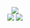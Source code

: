 <div align="center">
  <img src="https://github-readme-stats.vercel.app/api?username=qxxst&theme=transparent&show_icons=true&hide_rank=true&hide=stars,contribs&include_all_commits=true&disable_animations=true"><br>
  <img src="http://github-profile-summary-cards.vercel.app/api/cards/repos-per-language?username=qxxst&theme=transparent">
  <img src="http://github-profile-summary-cards.vercel.app/api/cards/most-commit-language?username=qxxst&theme=transparent">
</div>
